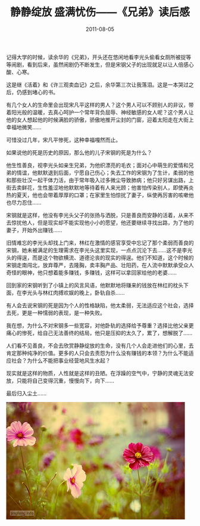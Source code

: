 ﻿---
title: "静静绽放 盛满忧伤——《兄弟》读后感"
date: 2011-08-05
categories: 
  - "movies"
tags: 
  - "人性"
  - "余华"
  - "内向"
---

记得大学的时候，读余华的《兄弟》，开头还在悠闲地看李光头偷看女厕所被捉等等闹剧，看到后来，虽然闹剧仍不断发生，但是宋钢父子的出现就足以让人倍感心酸、心寒。

这是继《活着》和《许三观卖血记》之后，余华第三次让我落泪。这是一本哭过之后，仍感到堵心的书。

有几个女人的生命里会出现宋凡平这样的男人？这个男人可以不顾别人的非议，带着阳光般的温暖，去真心呵护一个常年背负屈辱、神经敏感的女人呢？这个男人让他的女人想起他的时候满脸的骄傲，骄傲地推开尘封的门窗，迎着太阳走在大街上幸福地微笑……

可惜没过几年，宋凡平惨死，这种幸福嘎然而止。

如果说他的死是历史的原因，那么他的儿子宋钢的死是为什么？

他生性善良，视李光头如亲生兄弟，为他织漂亮的毛衣；面对心中萌生的爱情和兄弟的情谊，他默默退到后面，宁愿自己伤心；失去工作的宋钢为了生计，柔弱的他和那些壮汉一起干体力活，由于常年吸入过多微尘导致肺病；他只好另谋出路，上街去卖鲜花，生性羞涩地他默默地等待着有人来光顾；他害怕传染别人，即使再炎热的夏天，他也会带着厚厚的口罩；在家里生怕惊扰了妻子，纵使再厉害的咳嗽他也尽力忍住……

宋钢就是这样，他没有李光头父子的张扬与洒脱，只是善良而安静的活着，从来不去惊扰他人，但是现实却不能实现他小小的愿望，他还要继续寻找出路，为了他的妻子，开始外出赚钱……

旧情难忘的李光头却找上门来，林红在激情的感官享受中忘记了那个柔弱而善良的宋钢，她未被满足的生理需求在李光头这里实现，一点点沉沦下去……这不是李光头的得逞，而是这个物欲横流、道德沦丧的现实的得逞。他们不知道，这个时候的宋钢走南闯北，放弃尊严，去隆胸，卖丰胸产品、壮阳药，在人流中默默承受众人奇怪的眼神，他只想着能多赚钱，多赚钱，这样可以拿回家给他的老婆……

回到家的宋钢听到了小镇上的风言风语，他默默地将赚来的钱放在林红的枕头下面，在李光头与林红肉搏欢娱的晚上，卧轨自杀……

有人会去说宋钢的死是因为个人的性格缺陷，他太柔弱，无法适应这个社会，选择去死，更是一种懦弱的表现，是一种失败。

我在想，为什么不对宋钢多一些宽容，对他卧轨的选择给予尊重？选择比他父亲更痛心的惨死，给自己无法善终的结局，他只是压抑的太久了，累了，想解脱了……

人们看不见善良，不会去欣赏静静绽放的生命，没有几个人会走进他们的心里，去肯定那种纯净的价值。更多的人只会去责怨为什么没有赚钱的本领？为什么不能适应社会？为什么不能把事业经营地风生水起？

现实就是这样的物质，人性就是这样的丑陋。在浮躁的空气中，宁静的灵魂无法安放，只能将自己变得沉重，慢慢向下，向下……

最后归入尘土……

![2a621268173bd4b82c1963a345c926e9](/images/6016167561_f1b27bd9ef_z.jpg)

